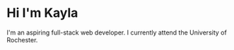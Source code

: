 # Hi I'm Kayla
I'm an aspiring full-stack web developer. I currently attend the University of Rochester.



